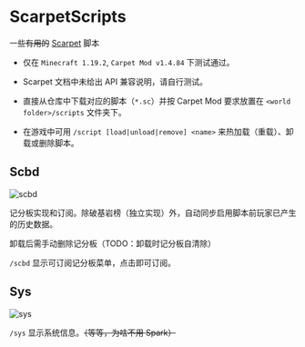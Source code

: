 # ScarpetScripts

一些~~有用的~~ [Scarpet](https://github.com/gnembon/scarpet) 脚本

- 仅在 `Minecraft 1.19.2`, `Carpet Mod v1.4.84` 下测试通过。

- Scarpet 文档中未给出 API 兼容说明，请自行测试。

- 直接从仓库中下载对应的脚本（`*.sc`）并按 Carpet Mod 要求放置在 `<world folder>/scripts` 文件夹下。

- 在游戏中可用 `/script [load|unload|remove] <name>` 来热加载（重载）、卸载或删除脚本。

## Scbd

![scbd](https://s2.loli.net/2022/11/21/1HScua4GfBJIrg2.png)

记分板实现和订阅。除破基岩榜（独立实现）外，自动同步启用脚本前玩家已产生的历史数据。

卸载后需手动删除记分板（TODO：卸载时记分板自清除）

`/scbd` 显示可订阅记分板菜单，点击即可订阅。

## Sys

![sys](https://s2.loli.net/2022/11/21/GeOWAPXzv67wCB9.png)

`/sys` 显示系统信息。~~（等等，为啥不用 Spark）~~

